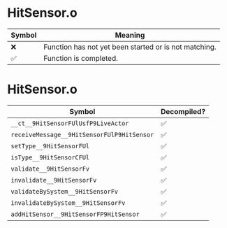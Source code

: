 # HitSensor.o
| Symbol | Meaning 
| ------------- | ------------- 
| :x: | Function has not yet been started or is not matching. 
| :white_check_mark: | Function is completed. 


# HitSensor.o
| Symbol | Decompiled? |
| ------------- | ------------- |
| `__ct__9HitSensorFUlUsfP9LiveActor` | :white_check_mark: |
| `receiveMessage__9HitSensorFUlP9HitSensor` | :white_check_mark: |
| `setType__9HitSensorFUl` | :white_check_mark: |
| `isType__9HitSensorCFUl` | :white_check_mark: |
| `validate__9HitSensorFv` | :white_check_mark: |
| `invalidate__9HitSensorFv` | :white_check_mark: |
| `validateBySystem__9HitSensorFv` | :white_check_mark: |
| `invalidateBySystem__9HitSensorFv` | :white_check_mark: |
| `addHitSensor__9HitSensorFP9HitSensor` | :white_check_mark: |
